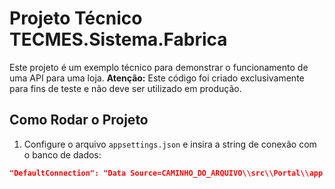 # Projeto Técnico TECMES.Sistema.Fabrica

Este projeto é um exemplo técnico para demonstrar o funcionamento de uma API para uma loja. **Atenção:** Este código foi criado exclusivamente para fins de teste e não deve ser utilizado em produção.

## Como Rodar o Projeto

1. Configure o arquivo `appsettings.json` e insira a string de conexão com o banco de dados:
```json
"DefaultConnection": "Data Source=CAMINHO_DO_ARQUIVO\\src\\Portal\\app.db"
